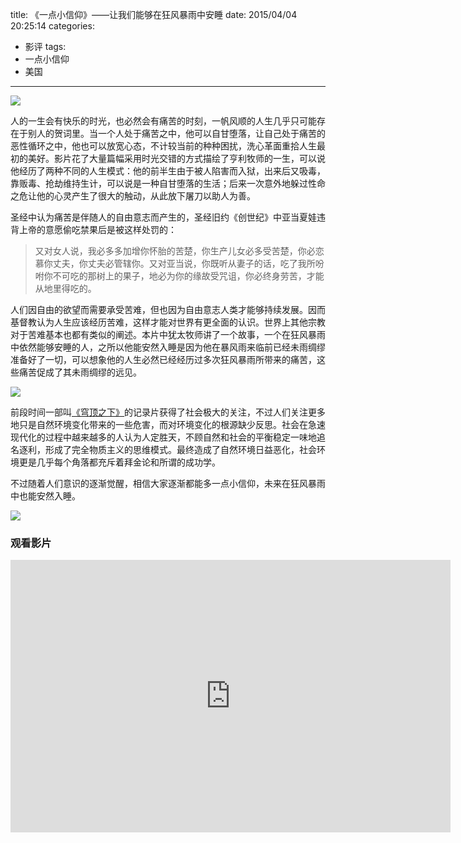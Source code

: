 title: 《一点小信仰》——让我们能够在狂风暴雨中安睡
date: 2015/04/04 20:25:14
categories:
- 影评
tags:
- 一点小信仰
- 美国

---
![](https://image.covertness.me/yidianxiaoxinyang_4714816028665.jpg)

<!-- more -->

人的一生会有快乐的时光，也必然会有痛苦的时刻，一帆风顺的人生几乎只可能存在于别人的贺词里。当一个人处于痛苦之中，他可以自甘堕落，让自己处于痛苦的恶性循环之中，他也可以放宽心态，不计较当前的种种困扰，洗心革面重拾人生最初的美好。影片花了大量篇幅采用时光交错的方式描绘了亨利牧师的一生，可以说他经历了两种不同的人生模式：他的前半生由于被人陷害而入狱，出来后又吸毒，靠贩毒、抢劫维持生计，可以说是一种自甘堕落的生活；后来一次意外地躲过性命之危让他的心灵产生了很大的触动，从此放下屠刀以助人为善。

圣经中认为痛苦是伴随人的自由意志而产生的，圣经旧约《创世纪》中亚当夏娃违背上帝的意愿偷吃禁果后是被这样处罚的：
> 又对女人说，我必多多加增你怀胎的苦楚，你生产儿女必多受苦楚，你必恋慕你丈夫，你丈夫必管辖你。又对亚当说，你既听从妻子的话，吃了我所吩咐你不可吃的那树上的果子，地必为你的缘故受咒诅，你必终身劳苦，才能从地里得吃的。

人们因自由的欲望而需要承受苦难，但也因为自由意志人类才能够持续发展。因而基督教认为人生应该经历苦难，这样才能对世界有更全面的认识。世界上其他宗教对于苦难基本也都有类似的阐述。本片中犹太牧师讲了一个故事，一个在狂风暴雨中依然能够安睡的人，之所以他能安然入睡是因为他在暴风雨来临前已经未雨绸缪准备好了一切，可以想象他的人生必然已经经历过多次狂风暴雨所带来的痛苦，这些痛苦促成了其未雨绸缪的远见。

![](https://image.covertness.me/yidianxiaoxinyang_17870980201206060020472070368333150_009.jpg)

前段时间一部叫[《穹顶之下》](https://www.youtube.com/watch?v=xbK4KeD2ajI)的记录片获得了社会极大的关注，不过人们关注更多地只是自然环境变化带来的一些危害，而对环境变化的根源缺少反思。社会在急速现代化的过程中越来越多的人认为人定胜天，不顾自然和社会的平衡稳定一味地追名逐利，形成了完全物质主义的思维模式。最终造成了自然环境日益恶化，社会环境更是几乎每个角落都充斥着拜金论和所谓的成功学。

不过随着人们意识的逐渐觉醒，相信大家逐渐都能多一点小信仰，未来在狂风暴雨中也能安然入睡。

![](https://image.covertness.me/yidianxiaoxinyang_p1684065790.jpg)

### 观看影片
<iframe style="width:704px;height:436px;" src="https://ssl.acfun.tv/block-player-homura.html#vid=2057176;from=http://www.acfun.tv" id="ACFlashPlayer-re" frameborder="0"></iframe>
